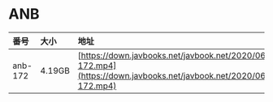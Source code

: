 # ANB

| 番号 | 大小 | 地址 |
| :--- | :--- | :--- |
| anb-172 | 4.19GB | [https://down.javbooks.net/javbook.net/2020/06/25/anb-172.mp4](https://down.javbooks.net/javbook.net/2020/06/25/anb-172.mp4) |

